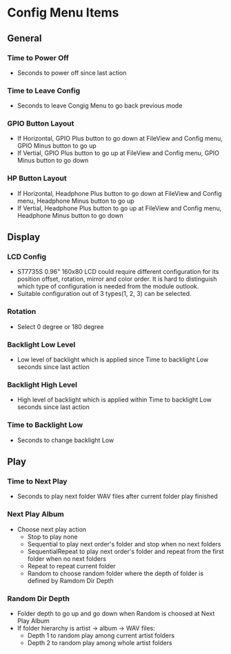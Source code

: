 # Config Menu Items

## General
### Time to Power Off
* Seconds to power off since last action
### Time to Leave Config
* Seconds to leave Congig Menu to go back previous mode
### GPIO Button Layout
* If Horizontal, GPIO Plus button to go down at FileView and Config menu, GPIO Minus button to go up
* If Vertial, GPIO Plus button to go up at FileView and Config menu, GPIO Minus button to go down
### HP Button Layout
* If Horizontal, Headphone Plus button to go down at FileView and Config menu, Headphone Minus button to go up
* If Vertial, Headphone Plus button to go up at FileView and Config menu, Headphone Minus button to go down

## Display
### LCD Config
* ST7735S 0.96" 160x80 LCD could require different configuration for its position offset, rotation, mirror and color order. It is hard to distinguish which type of configuration is needed from the module outlook.
* Suitable configuration out of 3 types(1, 2, 3) can be selected.
### Rotation
* Select 0 degree or 180 degree
### Backlight Low Level
* Low level of backlight which is applied since Time to backlight Low seconds since last action
### Backlight High Level
* High level of backlight which is applied within Time to backlight Low seconds since last action
### Time to Backlight Low
* Seconds to change backlight Low

## Play
### Time to Next Play
* Seconds to play next folder WAV files after current folder play finished
### Next Play Album
* Choose next play action
  * Stop to play none
  * Sequential to play next order's folder and stop when no next folders
  * SequentialRepeat to play next order's folder and repeat from the first folder when no next folders
  * Repeat to repeat current folder
  * Random to choose random folder where the depth of folder is defined by Ramdom Dir Depth
### Random Dir Depth
* Folder depth to go up and go down when Random is choosed at Next Play Album
* If folder hierarchy is artist -> album -> WAV files: 
  * Depth 1 to random play among current artist folders
  * Depth 2 to random play among whole artist folders
